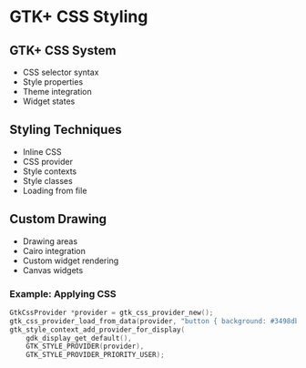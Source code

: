 # GTK+ CSS Styling

## GTK+ CSS System
- CSS selector syntax
- Style properties
- Theme integration
- Widget states

## Styling Techniques
- Inline CSS
- CSS provider
- Style contexts
- Style classes
- Loading from file

## Custom Drawing
- Drawing areas
- Cairo integration
- Custom widget rendering
- Canvas widgets

### Example: Applying CSS
```c
GtkCssProvider *provider = gtk_css_provider_new();
gtk_css_provider_load_from_data(provider, "button { background: #3498db; }", -1);
gtk_style_context_add_provider_for_display(
    gdk_display_get_default(),
    GTK_STYLE_PROVIDER(provider),
    GTK_STYLE_PROVIDER_PRIORITY_USER);
```
